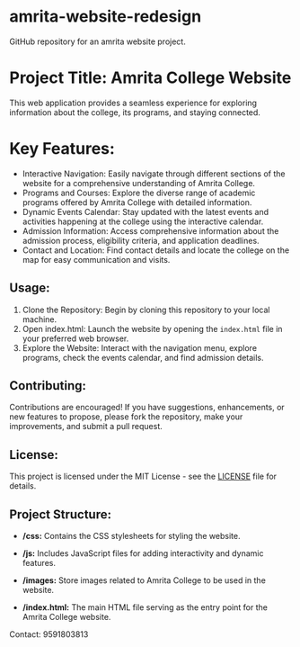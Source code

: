 # amrita-website-redesign
GitHub repository for an amrita website project.

# Project Title: Amrita College Website

This web application provides a seamless experience for exploring information about the college, its programs, and staying connected.

# Key Features:

- Interactive Navigation: Easily navigate through different sections of the website for a comprehensive understanding of Amrita College.
- Programs and Courses: Explore the diverse range of academic programs offered by Amrita College with detailed information.
- Dynamic Events Calendar: Stay updated with the latest events and activities happening at the college using the interactive calendar.
- Admission Information: Access comprehensive information about the admission process, eligibility criteria, and application deadlines.
- Contact and Location: Find contact details and locate the college on the map for easy communication and visits.

## Usage:

1. Clone the Repository: Begin by cloning this repository to your local machine.
2. Open index.html: Launch the website by opening the `index.html` file in your preferred web browser.
3. Explore the Website: Interact with the navigation menu, explore programs, check the events calendar, and find admission details.

## Contributing:

Contributions are encouraged! If you have suggestions, enhancements, or new features to propose, please fork the repository, make your improvements, and submit a pull request.

## License:

This project is licensed under the MIT License - see the [LICENSE](LICENSE) file for details.

## Project Structure:

- **/css:** Contains the CSS stylesheets for styling the website.
- **/js:** Includes JavaScript files for adding interactivity and dynamic features.

- **/images:** Store images related to Amrita College to be used in the website.

- **/index.html:** The main HTML file serving as the entry point for the Amrita College website.

Contact: 9591803813
